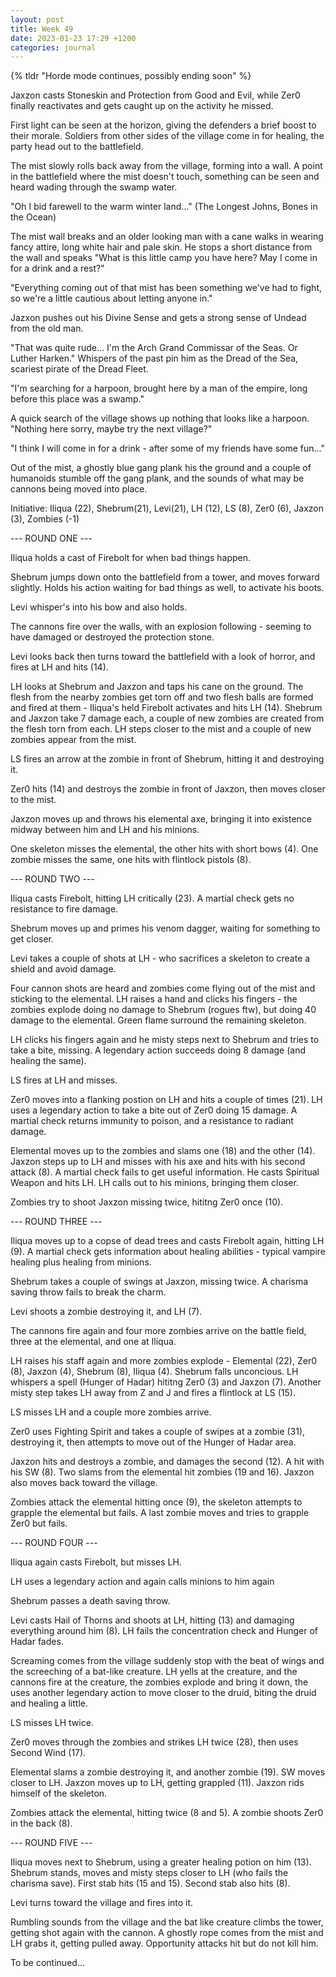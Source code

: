 ```yaml
---
layout: post
title: Week 49
date: 2023-01-23 17:29 +1200
categories: journal
---
```

{% tldr "Horde mode continues, possibly ending soon" %}

Jaxzon casts Stoneskin and Protection from Good and Evil, while Zer0 finally reactivates and gets caught up on the activity he missed.

First light can be seen at the horizon, giving the defenders a brief boost to their morale. Soldiers from other sides of the village come in for healing, the party head out to the battlefield.

The mist slowly rolls back away from the village, forming into a wall. A point in the battlefield where the mist doesn't touch, something can be seen and heard wading through the swamp water.

"Oh I bid farewell to the warm winter land..." (The Longest Johns, Bones in the Ocean)

The mist wall breaks and an older looking man with a cane walks in wearing fancy attire, long white hair and pale skin. He stops a short distance from the wall and speaks "What is this little camp you have here? May I come in for a drink and a rest?"

"Everything coming out of that mist has been something we've had to fight, so we're a little cautious about letting anyone in."

Jazxon pushes out his Divine Sense and gets a strong sense of Undead from the old man.

"That was quite rude... I'm the Arch Grand Commissar of the Seas. Or Luther Harken." Whispers of the past pin him as the Dread of the Sea, scariest pirate of the Dread Fleet.

"I'm searching for a harpoon, brought here by a man of the empire, long before this place was a swamp."

A quick search of the village shows up nothing that looks like a harpoon. "Nothing here sorry, maybe try the next village?"

"I think I will come in for a drink - after some of my friends have some fun..."

Out of the mist, a ghostly blue gang plank his the ground and a couple of humanoids stumble off the gang plank, and the sounds of what may be cannons being moved into place.

Initiative: Iliqua (22), Shebrum(21), Levi(21), LH (12), LS (8), Zer0 (6), Jaxzon (3), Zombies (-1)

--- ROUND ONE ---

Iliqua holds a cast of Firebolt for when bad things happen.

Shebrum jumps down onto the battlefield from a tower, and moves forward slightly. Holds his action waiting for bad things as well, to activate his boots.

Levi whisper's into his bow and also holds.

The cannons fire over the walls, with an explosion following - seeming to have damaged or destroyed the protection stone.

Levi looks back then turns toward the battlefield with a look of horror, and fires at LH and hits (14).

LH looks at Shebrum and Jaxzon and taps his cane on the ground. The flesh from the nearby zombies get torn off and two flesh balls are formed and fired at them - Iliqua's held Firebolt activates and hits LH (14). Shebrum and Jaxzon take 7 damage each, a couple of new zombies are created from the flesh torn from each. LH steps closer to the mist and a couple of new zombies appear from the mist.

LS fires an arrow at the zombie in front of Shebrum, hitting it and destroying it.

Zer0 hits (14) and destroys the zombie in front of Jaxzon, then moves closer to the mist.

Jaxzon moves up and throws his elemental axe, bringing it into existence midway between him and LH and his minions.

One skeleton misses the elemental, the other hits with short bows (4). One zombie misses the same, one hits with flintlock pistols (8).

--- ROUND TWO ---

Iliqua casts Firebolt, hitting LH critically (23). A martial check gets no resistance to fire damage.

Shebrum moves up and primes his venom dagger, waiting for something to get closer.

Levi takes a couple of shots at LH - who sacrifices a skeleton to create a shield and avoid damage.

Four cannon shots are heard and zombies come flying out of the mist and sticking to the elemental. LH raises a hand and clicks his fingers - the zombies explode doing no damage to Shebrum (rogues ftw), but doing 40 damage to the elemental. Green flame surround the remaining skeleton.

LH clicks his fingers again and he misty steps next to Shebrum and tries to take a bite, missing. A legendary action succeeds doing 8 damage (and healing the same).

LS fires at LH and misses.

Zer0 moves into a flanking postion on LH and hits a couple of times (21). LH uses a legendary action to take a bite out of Zer0 doing 15 damage. A martial check returns immunity to poison, and a resistance to radiant damage.

Elemental moves up to the zombies and slams one (18) and the other (14). Jaxzon steps up to LH and misses with his axe and hits with his second attack (8). A martial check fails to get useful information. He casts Spiritual Weapon and hits LH. LH calls out to his minions, bringing them closer.

Zombies try to shoot Jaxzon missing twice, hititng Zer0 once (10).

--- ROUND THREE ---

Iliqua moves up to a copse of dead trees and casts Firebolt again, hitting LH (9). A martial check gets information about healing abilities - typical vampire healing plus healing from minions.

Shebrum takes a couple of swings at Jaxzon, missing twice. A charisma saving throw fails to break the charm.

Levi shoots a zombie destroying it, and LH (7).

The cannons fire again and four more zombies arrive on the battle field, three at the elemental, and one at Iliqua.

LH raises his staff again and more zombies explode - Elemental (22), Zer0 (8), Jaxzon (4), Shebrum (8), Iliqua (4). Shebrum falls unconcious. LH whispers a spell (Hunger of Hadar) hititng Zer0 (3) and Jaxzon (7). Another misty step takes LH away from Z and J and fires a flintlock at LS (15).

LS misses LH and a couple more zombies arrive.

Zer0 uses Fighting Spirit and takes a couple of swipes at a zombie (31), destroying it, then attempts to move out of the Hunger of Hadar area.

Jaxzon hits and destroys a zombie, and damages the second (12). A hit with his SW (8). Two slams from the elemental hit zombies (19 and 16). Jaxzon also moves back toward the village.

Zombies attack the elemental hitting once (9), the skeleton attempts to grapple the elemental but fails. A last zombie moves and tries to grapple Zer0 but fails.

--- ROUND FOUR ---

Iliqua again casts Firebolt, but misses LH.

LH uses a legendary action and again calls minions to him again

Shebrum passes a death saving throw.

Levi casts Hail of Thorns and shoots at LH, hitting (13) and damaging everything around him (8). LH fails the concentration check and Hunger of Hadar fades.

Screaming comes from the village suddenly stop with the beat of wings and the screeching of a bat-like creature. LH yells at the creature, and the cannons fire at the creature, the zombies explode and bring it down, the uses another legendary action to move closer to the druid, biting the druid and healing a little.

LS misses LH twice.

Zer0 moves through the zombies and strikes LH twice (28), then uses Second Wind (17).

Elemental slams a zombie destroying it, and another zombie (19). SW moves closer to LH. Jaxzon moves up to LH, getting grappled (11). Jaxzon rids himself of the skeleton.

Zombies attack the elemental, hitting twice (8 and 5). A zombie shoots Zer0 in the back (8).

--- ROUND FIVE ---

Iliqua moves next to Shebrum, using a greater healing potion on him (13). Shebrum stands, moves and misty steps closer to LH (who fails the charisma save). First stab hits (15 and 15). Second stab also hits (8).

Levi turns toward the village and fires into it.

Rumbling sounds from the village and the bat like creature climbs the tower, getting shot again with the cannon. A ghostly rope comes from the mist and LH grabs it, getting pulled away. Opportunity attacks hit but do not kill him.

To be continued...
